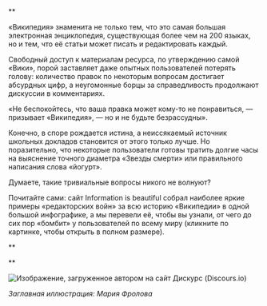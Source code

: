 **

«Википедия» знаменита не только тем, что это самая большая электронная энциклопедия, существующая более чем на 200 языках, но и тем, что её статьи может писать и редактировать каждый.

Свободный доступ к материалам ресурса, по утверждению самой «Вики», порой заставляет даже опытных пользователей потерять голову: количество правок по некоторым вопросам достигает абсурдных цифр, а неугомонные борцы за справедливость продолжают дискуссии в комментариях. 

«Не беспокойтесь, что ваша правка может кому-то не понравиться, — призывает «Википедия», — но и не будьте безрассудны».

Конечно, в споре рождается истина, а неиссякаемый источник школьных докладов становится от этого только лучше. Но поразительно, что некоторые пользователи готовы тратить долгие часы на выяснение точного диаметра «Звезды смерти» или правильного написания слова «йогурт».

Думаете, такие тривиальные вопросы никого не волнуют?

Почитайте сами: сайт Information is beautiful собрал наиболее яркие примеры «редакторских войн» за всю историю «Википедии» в одной большой инфографике, а мы перевели её, чтобы вы узнали, от чего до сих пор «бомбит» у пользователей по всему миру (кликните по картинке, чтобы открыть в полном размере).

**

**

![Изображение, загруженное автором на сайт Дискурс \(Discours.io\)](https://assets.discours.io/unsafe/900x/production/image/def17b80-a54e-11e8-bfc7-9b5979ddfe3f.png)

  


_Заглавная иллюстрация: Мария Фролова_
